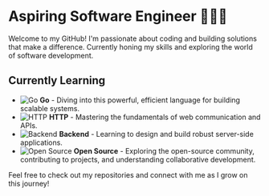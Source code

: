 # Aspiring Software Engineer 👨🏼‍🎓

Welcome to my GitHub! I'm passionate about coding and building solutions that make a difference. Currently honing my skills and exploring the world of software development.

## Currently Learning
- ![Go](https://img.shields.io/badge/Go-00ADD8?style=flat-square&logo=go&logoColor=white) **Go** - Diving into this powerful, efficient language for building scalable systems.
- ![HTTP](https://img.shields.io/badge/HTTP-005CBA?style=flat-square&logo=http&logoColor=white) **HTTP** - Mastering the fundamentals of web communication and APIs.
- ![Backend](https://img.shields.io/badge/Backend-20232A?style=flat-square&logo=server&logoColor=white) **Backend** - Learning to design and build robust server-side applications.
- ![Open Source](https://img.shields.io/badge/Open_Source-3DA639?style=flat-square&logo=open-source-initiative&logoColor=white) **Open Source** - Exploring the open-source community, contributing to projects, and understanding collaborative development.

Feel free to check out my repositories and connect with me as I grow on this journey!
